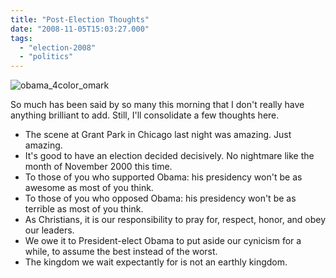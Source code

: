 ```yaml
---
title: "Post-Election Thoughts"
date: "2008-11-05T15:03:27.000"
tags: 
  - "election-2008"
  - "politics"
---
```


![](http://www.chrishubbs.com/wordpress/wp-content/uploads/2008/11/obama_4color_omark.jpg "obama_4color_omark")

So much has been said by so many this morning that I don't really have anything brilliant to add. Still, I'll consolidate a few thoughts here.

- The scene at Grant Park in Chicago last night was amazing. Just amazing.
- It's good to have an election decided decisively. No nightmare like the month of November 2000 this time.
- To those of you who supported Obama: his presidency won't be as awesome as most of you think.
- To those of you who opposed Obama: his presidency won't be as terrible as most of you think.
- As Christians, it is our responsibility to pray for, respect, honor, and obey our leaders.
- We owe it to President-elect Obama to put aside our cynicism for a while, to assume the best instead of the worst.
- The kingdom we wait expectantly for is not an earthly kingdom.
